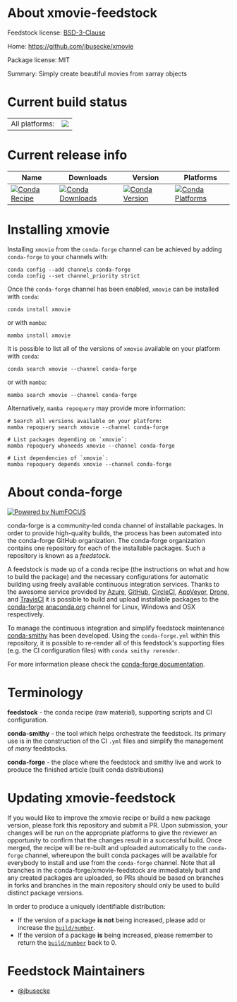 About xmovie-feedstock
======================

Feedstock license: [BSD-3-Clause](https://github.com/conda-forge/xmovie-feedstock/blob/main/LICENSE.txt)

Home: https://github.com/jbusecke/xmovie

Package license: MIT

Summary: Simply create beautiful movies from xarray objects

Current build status
====================


<table><tr><td>All platforms:</td>
    <td>
      <a href="https://dev.azure.com/conda-forge/feedstock-builds/_build/latest?definitionId=12452&branchName=main">
        <img src="https://dev.azure.com/conda-forge/feedstock-builds/_apis/build/status/xmovie-feedstock?branchName=main">
      </a>
    </td>
  </tr>
</table>

Current release info
====================

| Name | Downloads | Version | Platforms |
| --- | --- | --- | --- |
| [![Conda Recipe](https://img.shields.io/badge/recipe-xmovie-green.svg)](https://anaconda.org/conda-forge/xmovie) | [![Conda Downloads](https://img.shields.io/conda/dn/conda-forge/xmovie.svg)](https://anaconda.org/conda-forge/xmovie) | [![Conda Version](https://img.shields.io/conda/vn/conda-forge/xmovie.svg)](https://anaconda.org/conda-forge/xmovie) | [![Conda Platforms](https://img.shields.io/conda/pn/conda-forge/xmovie.svg)](https://anaconda.org/conda-forge/xmovie) |

Installing xmovie
=================

Installing `xmovie` from the `conda-forge` channel can be achieved by adding `conda-forge` to your channels with:

```
conda config --add channels conda-forge
conda config --set channel_priority strict
```

Once the `conda-forge` channel has been enabled, `xmovie` can be installed with `conda`:

```
conda install xmovie
```

or with `mamba`:

```
mamba install xmovie
```

It is possible to list all of the versions of `xmovie` available on your platform with `conda`:

```
conda search xmovie --channel conda-forge
```

or with `mamba`:

```
mamba search xmovie --channel conda-forge
```

Alternatively, `mamba repoquery` may provide more information:

```
# Search all versions available on your platform:
mamba repoquery search xmovie --channel conda-forge

# List packages depending on `xmovie`:
mamba repoquery whoneeds xmovie --channel conda-forge

# List dependencies of `xmovie`:
mamba repoquery depends xmovie --channel conda-forge
```


About conda-forge
=================

[![Powered by
NumFOCUS](https://img.shields.io/badge/powered%20by-NumFOCUS-orange.svg?style=flat&colorA=E1523D&colorB=007D8A)](https://numfocus.org)

conda-forge is a community-led conda channel of installable packages.
In order to provide high-quality builds, the process has been automated into the
conda-forge GitHub organization. The conda-forge organization contains one repository
for each of the installable packages. Such a repository is known as a *feedstock*.

A feedstock is made up of a conda recipe (the instructions on what and how to build
the package) and the necessary configurations for automatic building using freely
available continuous integration services. Thanks to the awesome service provided by
[Azure](https://azure.microsoft.com/en-us/services/devops/), [GitHub](https://github.com/),
[CircleCI](https://circleci.com/), [AppVeyor](https://www.appveyor.com/),
[Drone](https://cloud.drone.io/welcome), and [TravisCI](https://travis-ci.com/)
it is possible to build and upload installable packages to the
[conda-forge](https://anaconda.org/conda-forge) [anaconda.org](https://anaconda.org/)
channel for Linux, Windows and OSX respectively.

To manage the continuous integration and simplify feedstock maintenance
[conda-smithy](https://github.com/conda-forge/conda-smithy) has been developed.
Using the ``conda-forge.yml`` within this repository, it is possible to re-render all of
this feedstock's supporting files (e.g. the CI configuration files) with ``conda smithy rerender``.

For more information please check the [conda-forge documentation](https://conda-forge.org/docs/).

Terminology
===========

**feedstock** - the conda recipe (raw material), supporting scripts and CI configuration.

**conda-smithy** - the tool which helps orchestrate the feedstock.
                   Its primary use is in the construction of the CI ``.yml`` files
                   and simplify the management of *many* feedstocks.

**conda-forge** - the place where the feedstock and smithy live and work to
                  produce the finished article (built conda distributions)


Updating xmovie-feedstock
=========================

If you would like to improve the xmovie recipe or build a new
package version, please fork this repository and submit a PR. Upon submission,
your changes will be run on the appropriate platforms to give the reviewer an
opportunity to confirm that the changes result in a successful build. Once
merged, the recipe will be re-built and uploaded automatically to the
`conda-forge` channel, whereupon the built conda packages will be available for
everybody to install and use from the `conda-forge` channel.
Note that all branches in the conda-forge/xmovie-feedstock are
immediately built and any created packages are uploaded, so PRs should be based
on branches in forks and branches in the main repository should only be used to
build distinct package versions.

In order to produce a uniquely identifiable distribution:
 * If the version of a package **is not** being increased, please add or increase
   the [``build/number``](https://docs.conda.io/projects/conda-build/en/latest/resources/define-metadata.html#build-number-and-string).
 * If the version of a package **is** being increased, please remember to return
   the [``build/number``](https://docs.conda.io/projects/conda-build/en/latest/resources/define-metadata.html#build-number-and-string)
   back to 0.

Feedstock Maintainers
=====================

* [@jbusecke](https://github.com/jbusecke/)

